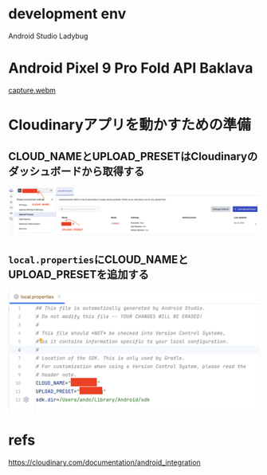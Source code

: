 # development env

Android Studio Ladybug

# Android Pixel 9 Pro Fold API Baklava

[capture.webm](https://github.com/user-attachments/assets/34b27d8f-c97a-4a66-bbf7-876ef152d6c0)

# Cloudinaryアプリを動かすための準備

## CLOUD_NAMEとUPLOAD_PRESETはCloudinaryのダッシュボードから取得する
<img src="./console.png">

## `local.properties`にCLOUD_NAMEとUPLOAD_PRESETを追加する
<img src="./android_studio.png">

# refs
https://cloudinary.com/documentation/android_integration<br>

